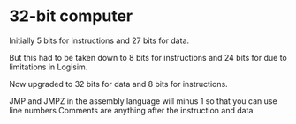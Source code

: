 # 32-bit computer

Initially 5 bits for instructions and 27 bits for data.

But this had to be taken down to 8 bits for instructions and 24 bits for due to limitations in Logisim.

Now upgraded to 32 bits for data and 8 bits for instructions.

JMP and JMPZ in the assembly language will minus 1 so that you can use line numbers
Comments are anything after the instruction and data

